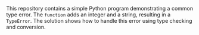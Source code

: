 This repository contains a simple Python program demonstrating a common type error. The `function` adds an integer and a string, resulting in a `TypeError`. The solution shows how to handle this error using type checking and conversion.